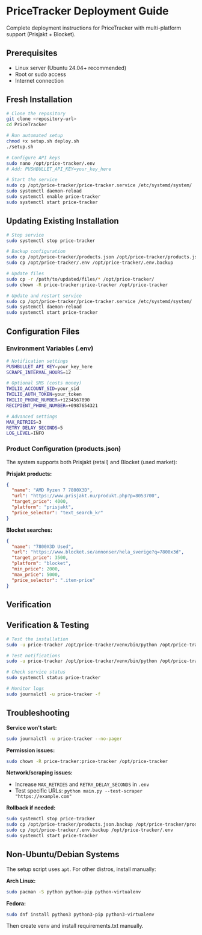# PriceTracker Deployment Guide

Complete deployment instructions for PriceTracker with multi-platform support (Prisjakt + Blocket).

## Prerequisites

- Linux server (Ubuntu 24.04+ recommended)
- Root or sudo access
- Internet connection

## Fresh Installation

```bash
# Clone the repository
git clone <repository-url>
cd PriceTracker

# Run automated setup
chmod +x setup.sh deploy.sh
./setup.sh

# Configure API keys
sudo nano /opt/price-tracker/.env
# Add: PUSHBULLET_API_KEY=your_key_here

# Start the service
sudo cp /opt/price-tracker/price-tracker.service /etc/systemd/system/
sudo systemctl daemon-reload
sudo systemctl enable price-tracker
sudo systemctl start price-tracker
```

## Updating Existing Installation

```bash
# Stop service
sudo systemctl stop price-tracker

# Backup configuration
sudo cp /opt/price-tracker/products.json /opt/price-tracker/products.json.backup
sudo cp /opt/price-tracker/.env /opt/price-tracker/.env.backup

# Update files
sudo cp -r /path/to/updated/files/* /opt/price-tracker/
sudo chown -R price-tracker:price-tracker /opt/price-tracker

# Update and restart service
sudo cp /opt/price-tracker/price-tracker.service /etc/systemd/system/
sudo systemctl daemon-reload
sudo systemctl start price-tracker
```

## Configuration Files

### Environment Variables (.env)

```bash
# Notification settings
PUSHBULLET_API_KEY=your_key_here
SCRAPE_INTERVAL_HOURS=12

# Optional SMS (costs money)
TWILIO_ACCOUNT_SID=your_sid
TWILIO_AUTH_TOKEN=your_token
TWILIO_PHONE_NUMBER=+1234567890
RECIPIENT_PHONE_NUMBER=+0987654321

# Advanced settings
MAX_RETRIES=3
RETRY_DELAY_SECONDS=5
LOG_LEVEL=INFO
```

### Product Configuration (products.json)

The system supports both Prisjakt (retail) and Blocket (used market):

**Prisjakt products:**
```json
{
  "name": "AMD Ryzen 7 7800X3D",
  "url": "https://www.prisjakt.nu/produkt.php?p=8053700",
  "target_price": 4000,
  "platform": "prisjakt",
  "price_selector": "text_search_kr"
}
```

**Blocket searches:**
```json
{
  "name": "7800X3D Used",
  "url": "https://www.blocket.se/annonser/hela_sverige?q=7800x3d",
  "target_price": 3500,
  "platform": "blocket",
  "min_price": 2000,
  "max_price": 5000,
  "price_selector": ".item-price"
}
```

## Verification

## Verification & Testing

```bash
# Test the installation
sudo -u price-tracker /opt/price-tracker/venv/bin/python /opt/price-tracker/main.py --run-once

# Test notifications
sudo -u price-tracker /opt/price-tracker/venv/bin/python /opt/price-tracker/main.py --test-notifications

# Check service status
sudo systemctl status price-tracker

# Monitor logs
sudo journalctl -u price-tracker -f
```

## Troubleshooting

**Service won't start:**
```bash
sudo journalctl -u price-tracker --no-pager
```

**Permission issues:**
```bash
sudo chown -R price-tracker:price-tracker /opt/price-tracker
```

**Network/scraping issues:**
- Increase `MAX_RETRIES` and `RETRY_DELAY_SECONDS` in `.env`
- Test specific URLs: `python main.py --test-scraper "https://example.com"`

**Rollback if needed:**
```bash
sudo systemctl stop price-tracker
sudo cp /opt/price-tracker/products.json.backup /opt/price-tracker/products.json
sudo cp /opt/price-tracker/.env.backup /opt/price-tracker/.env
sudo systemctl start price-tracker
```

## Non-Ubuntu/Debian Systems

The setup script uses `apt`. For other distros, install manually:

**Arch Linux:**
```bash
sudo pacman -S python python-pip python-virtualenv
```

**Fedora:**
```bash
sudo dnf install python3 python3-pip python3-virtualenv
```

Then create venv and install requirements.txt manually.
